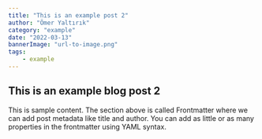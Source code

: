 ```yaml
---
title: "This is an example post 2"
author: "Ömer Yaltırık"
category: "example"
date: "2022-03-13"
bannerImage: "url-to-image.png"
tags:
    - example
---
```


## This is an example blog post 2

This is sample content. The section above is called Frontmatter where we can add post metadata like title and author. You can add as little or as many properties in the frontmatter using YAML syntax.